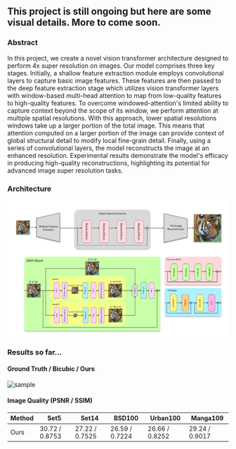 ## This project is still ongoing but here are some visual details. More to come soon.

### Abstract 

In this project, we create a novel vision transformer architecture designed to perform 4x super resolution on images. Our model comprises three key stages. Initially, a shallow feature extraction module employs convolutional layers to capture basic image features. These features are then passed to the deep feature extraction stage which utilizes vision transformer layers with window-based multi-head attention to map from low-quality features to high-quality features. To overcome windowed-attention's limited ability to capture context beyond the scope of its window, we perform attention at multiple spatial resolutions. With this approach, lower spatial resolutions windows take up a larger portion of the total image. This means that attention computed on a larger portion of the image can provide context of global structural detail to modify local fine-grain detail. Finally, using a series of convolutional layers, the model reconstructs the image at an enhanced resolution. Experimental results demonstrate the model's efficacy in producing high-quality reconstructions, highlighting its potential for advanced image super resolution tasks. 

### Architecture 
![arch](https://github.com/jackwoodleigh/VisionTransformer/blob/main/Group%201.png)

### Results so far...

#### Ground Truth / Bicubic / Ours
![sample](https://github.com/jackwoodleigh/VisionTransformer/blob/main/comparisonzoom.png)

#### Image Quality (PSNR / SSIM)

| Method  | Set5           | Set14          | BSD100         | Urban100       | Manga109       |
|---------|----------------|----------------|----------------|----------------|----------------|
| Ours    | 30.72 / 0.8753 | 27.22 / 0.7525 | 26.59 / 0.7224 | 26.66 / 0.8252 | 29.24 / 0.9017 |
